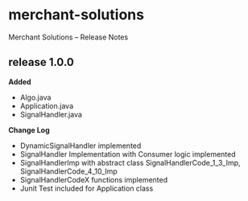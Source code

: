 # merchant-solutions
Merchant Solutions – Release Notes

## release 1.0.0
**Added**
  * Algo.java
  * Application.java
  * SignalHandler.java

**Change Log**
  * DynamicSignalHandler implemented 
  * SignalHandler Implementation with Consumer logic implemented 
  * SignalHandlerImp with abstract class SignalHandlerCode_1_3_Imp,  SignalHandlerCode_4_10_Imp
  * SignalHandlerCodeX functions implemented
  * Junit Test included for Application class